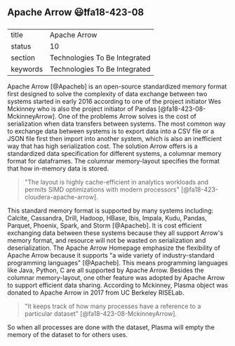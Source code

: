 ## Apache Arrow :smiley::exclamation:fa18-423-08


|          |                               |
| -------- | ----------------------------- |
| title    | Apache Arrow                  |
| status   | 10                            |
| section  | Technologies To Be Integrated |
| keywords | Technologies To Be Integrated |

Apache Arrow [@Apacheb] is an open-source standardized memory format first designed to solve the complexity of data exchange between two systems started in early 2016 according to one of the project initiator Wes Mckinney who is also the project initiator of Pandas [@fa18-423-08-MckinneyArrow]. One of the problems Arrow solves is the cost of serialization when data transfers between systems. The most common way to exchange data between systems is to export data into a CSV file or a JSON file first then import into another system, which is also an inefficient way that has high serialization cost.
The solution Arrow offers is a standardized data specification for different systems, a columnar memory format for dataframes. The columnar memory-layout specifies the format that how in-memory data is stored.

> "The layout is highly cache-efficient in analytics workloads and permits SIMD optimizations with modern processors" [@fa18-423-cloudera-apache-arrow].

This standard memory format is supported by many systems including: Calcite, Cassandra, Drill, Hadoop, HBase, Ibis, Impala, Kudu, Pandas, Parquet, Phoenix, Spark, and Storm [@Apacheb]. It is cost efficient exchanging data between these systems because they all support Arrow's memory format, and resource will not be wasted on serialization and deserialization. The Apache Arrow Homepage emphasize the flexibility of Apache Arrow because it supports "a wide variety of industry-standard programming languages"  [@Apacheb]. This means programming languages like Java, Python, C are all supported by Apache Arrow.
Besides the columnar memory-layout, one other feature was adopted by Apache Arrow to support efficient data sharing. According to Mckinney, Plasma object was donated to Apache Arrow in 2017 from UC Berkeley RISELab.

> "It keeps track of how many processes have a reference to a particular dataset" [@fa18-423-08-MckinneyArrow].

So when all processes are done with the dataset, Plasma will empty the memory of the dataset to for others uses.
